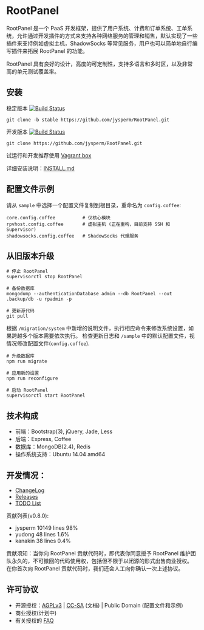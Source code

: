 # RootPanel
RootPanel 是一个 PaaS 开发框架，提供了用户系统、计费和订单系统、工单系统，允许通过开发插件的方式来支持各种网络服务的管理和销售，默认实现了一些插件来支持例如虚拟主机，ShadowSocks 等常见服务，用户也可以简单地自行编写插件来拓展 RootPanel 的功能。

RootPanel 具有良好的设计，高度的可定制性，支持多语言和多时区，以及非常高的单元测试覆盖率。

## 安装

稳定版本
[![Build Status](https://travis-ci.org/jysperm/RootPanel.svg?branch=stable)](https://travis-ci.org/jysperm/RootPanel)

    git clone -b stable https://github.com/jysperm/RootPanel.git

开发版本
[![Build Status](https://travis-ci.org/jysperm/RootPanel.svg?branch=master)](https://travis-ci.org/jysperm/RootPanel)

    git clone https://github.com/jysperm/RootPanel.git

试运行和开发推荐使用 [Vagrant box](https://vagrantcloud.com/jysperm/boxes/rootpanel)

详细安装说明：[INSTALL.md](https://github.com/jysperm/RootPanel/blob/master/INSTALL.md)

## 配置文件示例

请从 `sample` 中选择一个配置文件复制到根目录，重命名为 `config.coffee`:

    core.config.coffee          # 仅核心模块
    rpvhost.config.coffee       # 虚拟主机 (正在重构，目前支持 SSH 和 Supervisor)
    shadowsocks.config.coffee   # ShadowSocks 代理服务

## 从旧版本升级

    # 停止 RootPanel
    supervisorctl stop RootPanel

    # 备份数据库
    mongodump --authenticationDatabase admin --db RootPanel --out .backup/db -u rpadmin -p

    # 更新源代码
    git pull

根据 `/migration/system` 中新增的说明文件，执行相应命令来修改系统设置，如果跨越多个版本需要依次执行。
检查更新日志和 `/sample` 中的默认配置文件，视情况修改配置文件(`config.coffee`).

    # 升级数据库
    npm run migrate

    # 应用新的设置
    npm run reconfigure

    # 启动 RootPanel
    supervisorctl start RootPanel

## 技术构成

* 前端：Bootstrap(3), jQuery, Jade, Less
* 后端：Express, Coffee
* 数据库：MongoDB(2.4), Redis
* 操作系统支持：Ubuntu 14.04 amd64

## 开发情况：

* [ChangeLog](https://github.com/jysperm/RootPanel/blob/master/CHANGELOG.md)
* [Releases](https://github.com/jysperm/RootPanel/releases)
* [TODO List](https://github.com/jysperm/RootPanel/labels/TODO)

贡献列表(v0.8.0):

* jysperm 10149 lines 98%
* yudong 48 lines 1.6%
* kanakin 38 lines 0.4%

贡献须知：当你向 RootPanel 贡献代码时，即代表你同意授予 RootPanel 维护团队永久的，不可撤回的代码使用权，包括但不限于以闭源的形式出售商业授权。
在你首次向 RootPanel 贡献代码时，我们还会人工向你确认一次上述协议。

## 许可协议

* 开源授权：[AGPLv3](https://github.com/jysperm/RootPanel/blob/master/LICENSE) | [CC-SA](http://creativecommons.org/licenses/sa/1.0/) (文档) | Public Domain (配置文件和示例)
* 商业授权(计划中)
* 有关授权的 [FAQ](https://github.com/jysperm/RootPanel/wiki/%E5%B8%B8%E8%A7%81%E9%97%AE%E9%A2%98#%E6%8E%88%E6%9D%83)
